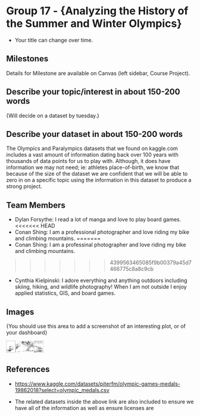 # Group 17 - {Analyzing the History of the Summer and Winter Olympics}

- Your title can change over time.

## Milestones

Details for Milestone are available on Canvas (left sidebar, Course Project).

## Describe your topic/interest in about 150-200 words

{Will decide on a dataset by tuesday.}

## Describe your dataset in about 150-200 words

The Olympics and Paralympics datasets that we found on kaggle.com includes a vast amount of information dating back over 100 years with thousands of data points for us to play with. Although, it does have information we may not need; ie: athletes place-of-birth, we know that because of the size of the dataset we are confident that we will be able to zero in on a specific topic using the information in this dataset to produce a strong project.

## Team Members

- Dylan Forsythe: I read a lot of manga and love to play board games.
<<<<<<< HEAD
- Conan Shing: I am a professional photographer and love riding my bike and climbing mountains.
=======
- Conan Shing: I am a professinal photographer and love riding my bike and climbing mountains.
>>>>>>> 4399563465085f9b00379a45d7466775c8a8c9cb
- Cynthia Kielpinski: I adore everything and anything outdoors including skiing, hiking, and wildlife photography! When I am not outside I enjoy applied statistics, GIS, and board games.

## Images

{You should use this area to add a screenshot of an interesting plot, or of your dashboard}

<img src ="images/CAH_Olympics.png" width="100px">

## References

- https://www.kaggle.com/datasets/piterfm/olympic-games-medals-19862018?select=olympic_medals.csv

- The related datasets inside the above link are also included to ensure we have all of the information as well as ensure licenses are
